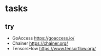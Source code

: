# tasks

## try
* GoAccess https://goaccess.io/
* Chainer https://chainer.org/
* TensorsFlow https://www.tensorflow.org/

